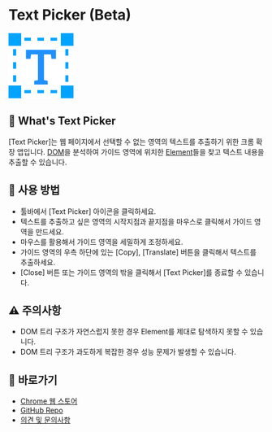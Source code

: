 # Text Picker (Beta)

![Text Picker](/public/icon@128.png)


## 📢 What's Text Picker

[Text Picker]는 웹 페이지에서 선택할 수 없는 영역의 텍스트를 추출하기 위한 크롬 확장 앱입니다.
[DOM](https://developer.mozilla.org/ko/docs/Web/API/Document_Object_Model/Introduction)을 분석하여 가이드 영역에 위치한 [Element](https://developer.mozilla.org/ko/docs/Web/API/Element)들을 찾고 텍스트 내용을 추출할 수 있습니다.


## 📌 사용 방법

- 툴바에서 [Text Picker] 아이콘을 클릭하세요.
- 텍스트를 추출하고 싶은 영역의 시작지점과 끝지점을 마우스로 클릭해서 가이드 영역을 만드세요.
- 마우스를 활용해서 가이드 영역을 세밀하게 조정하세요.
- 가이드 영역의 우측 하단에 있는 [Copy], [Translate] 버튼을 클릭해서 텍스트를 추출하세요.
- [Close] 버튼 또는 가이드 영역의 밖을 클릭해서 [Text Picker]를 종료할 수 있습니다.


## ⚠️ 주의사항

- DOM 트리 구조가 자연스럽지 못한 경우 Element를 제대로 탐색하지 못할 수 있습니다.
- DOM 트리 구조가 과도하게 복잡한 경우 성능 문제가 발생할 수 있습니다.


## 🔗 바로가기

- [Chrome 웹 스토어](https://chrome.google.com/webstore/detail/folgepnhffdkhbdhgclkjmhggijlngmi)
- [GitHub Repo](https://github.com/divlook/text-picker)
- [의견 및 문의사항](https://github.com/divlook/text-picker/discussions)
